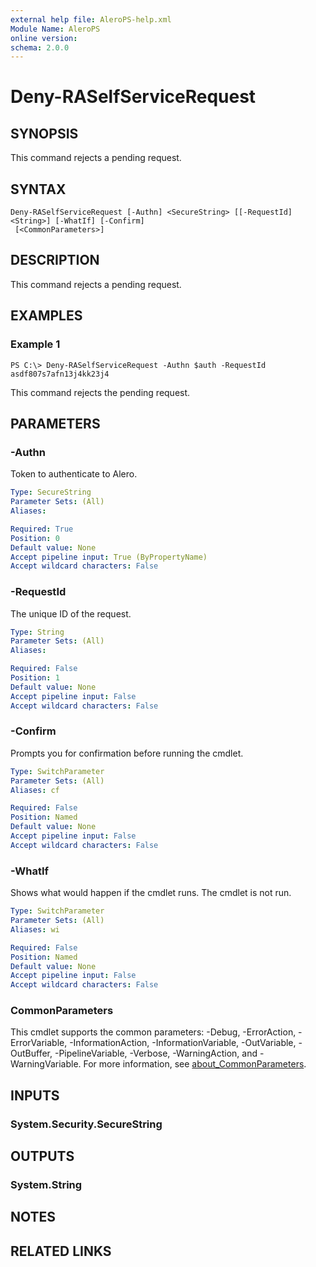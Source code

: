 ```yaml
---
external help file: AleroPS-help.xml
Module Name: AleroPS
online version:
schema: 2.0.0
---
```


# Deny-RASelfServiceRequest

## SYNOPSIS
This command rejects a pending request.

## SYNTAX

```
Deny-RASelfServiceRequest [-Authn] <SecureString> [[-RequestId] <String>] [-WhatIf] [-Confirm]
 [<CommonParameters>]
```

## DESCRIPTION
This command rejects a pending request.

## EXAMPLES

### Example 1
```
PS C:\> Deny-RASelfServiceRequest -Authn $auth -RequestId asdf807s7afn13j4kk23j4
```

This command rejects the pending request.

## PARAMETERS

### -Authn
Token to authenticate to Alero.

```yaml
Type: SecureString
Parameter Sets: (All)
Aliases:

Required: True
Position: 0
Default value: None
Accept pipeline input: True (ByPropertyName)
Accept wildcard characters: False
```

### -RequestId
The unique ID of the request.

```yaml
Type: String
Parameter Sets: (All)
Aliases:

Required: False
Position: 1
Default value: None
Accept pipeline input: False
Accept wildcard characters: False
```

### -Confirm
Prompts you for confirmation before running the cmdlet.

```yaml
Type: SwitchParameter
Parameter Sets: (All)
Aliases: cf

Required: False
Position: Named
Default value: None
Accept pipeline input: False
Accept wildcard characters: False
```

### -WhatIf
Shows what would happen if the cmdlet runs. The cmdlet is not run.

```yaml
Type: SwitchParameter
Parameter Sets: (All)
Aliases: wi

Required: False
Position: Named
Default value: None
Accept pipeline input: False
Accept wildcard characters: False
```

### CommonParameters
This cmdlet supports the common parameters: -Debug, -ErrorAction, -ErrorVariable, -InformationAction, -InformationVariable, -OutVariable, -OutBuffer, -PipelineVariable, -Verbose, -WarningAction, and -WarningVariable. For more information, see [about_CommonParameters](http://go.microsoft.com/fwlink/?LinkID=113216).

## INPUTS

### System.Security.SecureString
## OUTPUTS

### System.String
## NOTES

## RELATED LINKS
